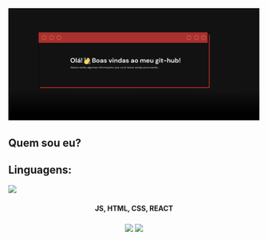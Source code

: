 <!-- card de boas vindas -->
<img src="card.png">

<head>
  <link rel="stylesheet" href="https://cdn.jsdelivr.net/gh/devicons/devicon@v2.15.1/devicon.min.css">
  <style>.icons { height: 30em; }</style>
</head>

<!-- fonte: DM-Sans -->
<!-- https://devicon.dev -->



## Quem sou eu? 


## Linguagens:

<img class="icons" style="" src="https://cdn.jsdelivr.net/gh/devicons/devicon/icons/javascript/javascript-original.svg" />


#### <div align="center"> JS, HTML, CSS, REACT </div>

###


<div align="center">
<img height="150em" src="https://github-readme-stats.vercel.app/api?username=fergabriel0&show_icons=true&theme=great-gatsby"/>
<img height="150em" src="https://github-readme-stats.vercel.app/api/top-langs/?username=fergabriel0&hide_progress=false"/>
</div>
<!--
e-mail: -->

